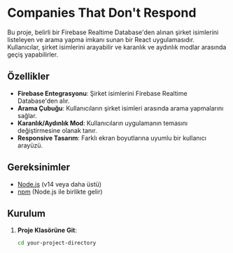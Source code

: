# Companies That Don't Respond

Bu proje, belirli bir Firebase Realtime Database'den alınan şirket isimlerini listeleyen ve arama yapma imkanı sunan bir React uygulamasıdır. Kullanıcılar, şirket isimlerini arayabilir ve karanlık ve aydınlık modlar arasında geçiş yapabilirler.

## Özellikler

- **Firebase Entegrasyonu**: Şirket isimlerini Firebase Realtime Database'den alır.
- **Arama Çubuğu**: Kullanıcıların şirket isimleri arasında arama yapmalarını sağlar.
- **Karanlık/Aydınlık Mod**: Kullanıcıların uygulamanın temasını değiştirmesine olanak tanır.
- **Responsive Tasarım**: Farklı ekran boyutlarına uyumlu bir kullanıcı arayüzü.

## Gereksinimler

- [Node.js](https://nodejs.org/) (v14 veya daha üstü)
- [npm](https://www.npmjs.com/) (Node.js ile birlikte gelir)

## Kurulum

1. **Proje Klasörüne Git**:
   ```bash
   cd your-project-directory
